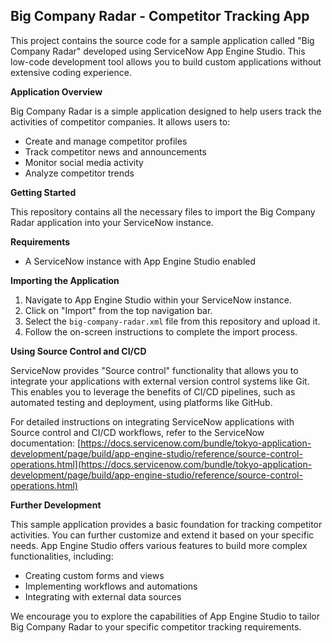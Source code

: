## Big Company Radar - Competitor Tracking App

This project contains the source code for a sample application called "Big Company Radar" developed using ServiceNow App Engine Studio. This low-code development tool allows you to build custom applications without extensive coding experience.

**Application Overview**

Big Company Radar is a simple application designed to help users track the activities of competitor companies. It allows users to:

* Create and manage competitor profiles
* Track competitor news and announcements
* Monitor social media activity
* Analyze competitor trends

**Getting Started**

This repository contains all the necessary files to import the Big Company Radar application into your ServiceNow instance. 

**Requirements**

* A ServiceNow instance with App Engine Studio enabled

**Importing the Application**

1. Navigate to App Engine Studio within your ServiceNow instance.
2. Click on "Import" from the top navigation bar.
3. Select the `big-company-radar.xml` file from this repository and upload it.
4. Follow the on-screen instructions to complete the import process.

**Using Source Control and CI/CD**

ServiceNow provides "Source control" functionality that allows you to integrate your applications with external version control systems like Git. This enables you to leverage the benefits of CI/CD pipelines, such as automated testing and deployment, using platforms like GitHub.

For detailed instructions on integrating ServiceNow applications with Source control and CI/CD workflows, refer to the ServiceNow documentation: [https://docs.servicenow.com/bundle/tokyo-application-development/page/build/app-engine-studio/reference/source-control-operations.html](https://docs.servicenow.com/bundle/tokyo-application-development/page/build/app-engine-studio/reference/source-control-operations.html)

**Further Development**

This sample application provides a basic foundation for tracking competitor activities. You can further customize and extend it based on your specific needs. App Engine Studio offers various features to build more complex functionalities, including:

* Creating custom forms and views
* Implementing workflows and automations
* Integrating with external data sources

We encourage you to explore the capabilities of App Engine Studio to tailor Big Company Radar to your specific competitor tracking requirements.

